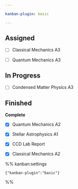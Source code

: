 ```yaml
---

kanban-plugin: basic

---
```


## Assigned

- [ ] Classical Mechanics A3
- [ ] Quantum Mechanics A3


## In Progress

- [ ] Condensed Matter Physics A3


## Finished

**Complete**
- [x] Quantum Mechanics A2
- [x] Stellar Astrophysics A1
- [x] CCD Lab Report
- [x] Classical Mechanics A2




%% kanban:settings
```
{"kanban-plugin":"basic"}
```
%%